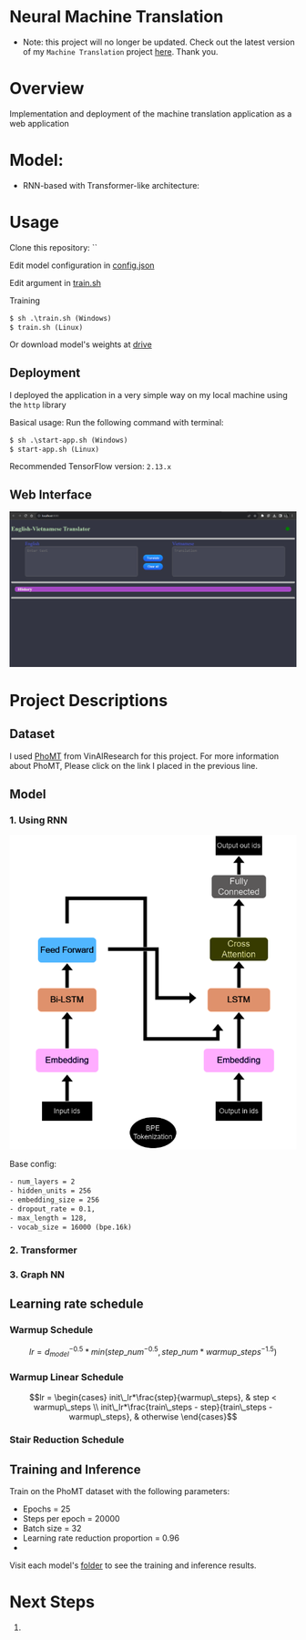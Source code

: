 # Neural Machine Translation
- Note: this project will no longer be updated. Check out the latest version of my `Machine Translation` project [here](https://github.com/hsthe29/Translation). Thank you.

# Overview
Implementation and deployment of the machine translation application as a web application

# Model:
- RNN-based with Transformer-like architecture:

# Usage

Clone this repository: ``

Edit model configuration in [config.json](config/config.json)

Edit argument in [train.sh](train.sh)

Training

    $ sh .\train.sh (Windows)
    $ train.sh (Linux)

Or download model's weights at [drive]()

## Deployment
I deployed the application in a very simple way on my local machine using the `http` library

Basical usage: Run the following command with terminal:

    $ sh .\start-app.sh (Windows)
    $ start-app.sh (Linux)

Recommended TensorFlow version: `2.13.x`

## Web Interface
![](assets/pictures/web-interface/webui.png)

# Project Descriptions
## Dataset
I used [PhoMT](https://github.com/VinAIResearch/PhoMT) from VinAIResearch for this project. For more information about PhoMT, Please click on the link I placed in the previous line. 

## Model
### 1. Using RNN
![](assets/architecture/recurrent-mt.png)

Base config:
```
- num_layers = 2
- hidden_units = 256
- embedding_size = 256
- dropout_rate = 0.1,
- max_length = 128,
- vocab_size = 16000 (bpe.16k)
```

### 2. Transformer 

### 3. Graph NN

## Learning rate schedule
### Warmup Schedule
```math
lr = d_{model}^{-0.5}*min(step\_num^{-0.5}, step\_num*warmup\_steps^{-1.5})
```

### Warmup Linear Schedule
```math
lr = \begin{cases}
init\_lr*\frac{step}{warmup\_steps}, & step < warmup\_steps \\
init\_lr*\frac{train\_steps - step}{train\_steps - warmup\_steps}, & otherwise
\end{cases}
```

### Stair Reduction Schedule
```math

```

## Training and Inference
Train on the PhoMT dataset with the following parameters:
- Epochs = 25
- Steps per epoch = 20000
- Batch size = 32
- Learning rate reduction proportion = 0.96
- 

Visit each model's [folder](thehs/model) to see the training and inference results.


# Next Steps
1. 

